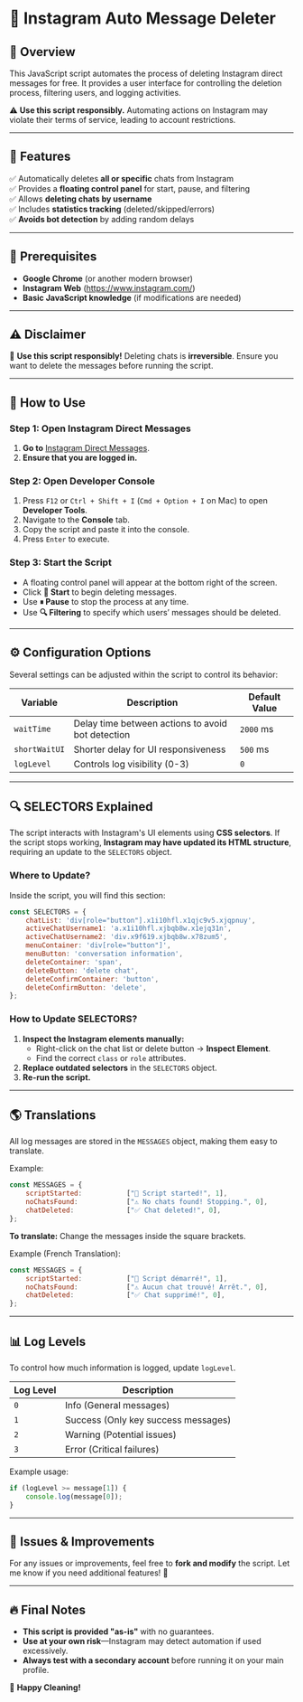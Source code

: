 # 📌 Instagram Auto Message Deleter

## 🚀 Overview
This JavaScript script automates the process of deleting Instagram direct messages for free. It provides a user interface for controlling the deletion process, filtering users, and logging activities.

⚠ **Use this script responsibly.** Automating actions on Instagram may violate their terms of service, leading to account restrictions.

---

## **🚀 Features**
✅ Automatically deletes **all or specific** chats from Instagram  
✅ Provides a **floating control panel** for start, pause, and filtering  
✅ Allows **deleting chats by username**  
✅ Includes **statistics tracking** (deleted/skipped/errors)  
✅ **Avoids bot detection** by adding random delays  

---

## **📌 Prerequisites**
- **Google Chrome** (or another modern browser)  
- **Instagram Web** (https://www.instagram.com/)  
- **Basic JavaScript knowledge** (if modifications are needed)

---

## **⚠️ Disclaimer**
🚨 **Use this script responsibly!** Deleting chats is **irreversible**. Ensure you want to delete the messages before running the script.  

---

## 📜 How to Use

### **Step 1: Open Instagram Direct Messages**
1. **Go to** [Instagram Direct Messages](https://www.instagram.com/direct/inbox/).
2. **Ensure that you are logged in.**

### **Step 2: Open Developer Console**
1. Press `F12` or `Ctrl + Shift + I` (`Cmd + Option + I` on Mac) to open **Developer Tools**.
2. Navigate to the **Console** tab.
3. Copy the script and paste it into the console.
4. Press `Enter` to execute.

### **Step 3: Start the Script**
- A floating control panel will appear at the bottom right of the screen.
- Click **🚀 Start** to begin deleting messages.
- Use **⏸ Pause** to stop the process at any time.
- Use **🔍 Filtering** to specify which users’ messages should be deleted.

---

## ⚙ Configuration Options
Several settings can be adjusted within the script to control its behavior:

| **Variable**      | **Description** | **Default Value** |
|------------------|---------------|-----------------|
| `waitTime` | Delay time between actions to avoid bot detection | `2000` ms |
| `shortWaitUI` | Shorter delay for UI responsiveness | `500` ms |
| `logLevel` | Controls log visibility (0-3) | `0` |

---

## 🔍 SELECTORS Explained
The script interacts with Instagram's UI elements using **CSS selectors**. If the script stops working, **Instagram may have updated its HTML structure**, requiring an update to the `SELECTORS` object.

### **Where to Update?**
Inside the script, you will find this section:

```js
const SELECTORS = {
    chatList: 'div[role="button"].x1i10hfl.x1qjc9v5.xjqpnuy',
    activeChatUsername1: 'a.x1i10hfl.xjbqb8w.x1ejq31n',
    activeChatUsername2: 'div.x9f619.xjbqb8w.x78zum5',
    menuContainer: 'div[role="button"]',
    menuButton: 'conversation information',
    deleteContainer: 'span',
    deleteButton: 'delete chat',
    deleteConfirmContainer: 'button',
    deleteConfirmButton: 'delete',
};

```

### **How to Update SELECTORS?**
1. **Inspect the Instagram elements manually:**
   - Right-click on the chat list or delete button → **Inspect Element**.
   - Find the correct `class` or `role` attributes.
2. **Replace outdated selectors** in the `SELECTORS` object.
3. **Re-run the script.**

---

## 🌎 Translations
All log messages are stored in the `MESSAGES` object, making them easy to translate.

Example:
```js
const MESSAGES = {
    scriptStarted:           ["🚀 Script started!", 1],
    noChatsFound:            ["⚠️ No chats found! Stopping.", 0],
    chatDeleted:             ["✅ Chat deleted!", 0],
};
```
**To translate:** Change the messages inside the square brackets.

Example (French Translation):
```js
const MESSAGES = {
    scriptStarted:           ["🚀 Script démarré!", 1],
    noChatsFound:            ["⚠️ Aucun chat trouvé! Arrêt.", 0],
    chatDeleted:             ["✅ Chat supprimé!", 0],
};
```

---

## 📊 Log Levels
To control how much information is logged, update `logLevel`.

| **Log Level** | **Description** |
|-------------|----------------|
| `0` | Info (General messages) |
| `1` | Success (Only key success messages) |
| `2` | Warning (Potential issues) |
| `3` | Error (Critical failures) |

Example usage:
```js
if (logLevel >= message[1]) {
    console.log(message[0]);
}
```

---

## **📢 Issues & Improvements**
For any issues or improvements, feel free to **fork and modify** the script. Let me know if you need additional features! 🚀 

---

## 🔥 Final Notes
- **This script is provided "as-is"** with no guarantees.
- **Use at your own risk**—Instagram may detect automation if used excessively.
- **Always test with a secondary account** before running it on your main profile.

🎉 **Happy Cleaning!**

